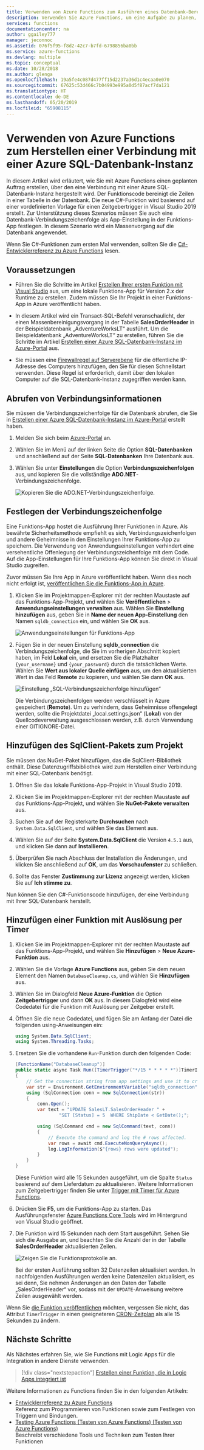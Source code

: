 ```yaml
---
title: Verwenden von Azure Functions zum Ausführen eines Datenbank-Bereinigungstasks| Microsoft-Dokumentation
description: Verwenden Sie Azure Functions, um eine Aufgabe zu planen, die eine Verbindung mit Azure SQL-Datenbank herstellt, um regelmäßig Zeilen zu bereinigen.
services: functions
documentationcenter: na
author: ggailey777
manager: jeconnoc
ms.assetid: 076f5f95-f8d2-42c7-b7fd-6798856ba0bb
ms.service: azure-functions
ms.devlang: multiple
ms.topic: conceptual
ms.date: 10/28/2018
ms.author: glenga
ms.openlocfilehash: 19a5fe4c087d477ff15d2237a36d1c4ecaa0e070
ms.sourcegitcommit: 67625c53d466c7b04993e995a0d5f87acf7da121
ms.translationtype: HT
ms.contentlocale: de-DE
ms.lasthandoff: 05/20/2019
ms.locfileid: "65908115"
---
```

# <a name="use-azure-functions-to-connect-to-an-azure-sql-database"></a>Verwenden von Azure Functions zum Herstellen einer Verbindung mit einer Azure SQL-Datenbank-Instanz

In diesem Artikel wird erläutert, wie Sie mit Azure Functions einen geplanten Auftrag erstellen, über den eine Verbindung mit einer Azure SQL-Datenbank-Instanz hergestellt wird. Der Funktionscode bereinigt die Zeilen in einer Tabelle in der Datenbank. Die neue C#-Funktion wird basierend auf einer vordefinierten Vorlage für einen Zeitgebertrigger in Visual Studio 2019 erstellt. Zur Unterstützung dieses Szenarios müssen Sie auch eine Datenbank-Verbindungszeichenfolge als App-Einstellung in der Funktions-App festlegen. In diesem Szenario wird ein Massenvorgang auf die Datenbank angewendet. 

Wenn Sie C#-Funktionen zum ersten Mal verwenden, sollten Sie die [C#-Entwicklerreferenz zu Azure Functions](functions-dotnet-class-library.md) lesen.

## <a name="prerequisites"></a>Voraussetzungen

+ Führen Sie die Schritte im Artikel [Erstellen Ihrer ersten Funktion mit Visual Studio](functions-create-your-first-function-visual-studio.md) aus, um eine lokale Funktions-App für Version 2.x der Runtime zu erstellen. Zudem müssen Sie Ihr Projekt in einer Funktions-App in Azure veröffentlicht haben.

+ In diesem Artikel wird ein Transact-SQL-Befehl veranschaulicht, der einen Massenbereinigungsvorgang in der Tabelle **SalesOrderHeader** in der Beispieldatenbank „AdventureWorksLT“ ausführt. Um die Beispieldatenbank „AdventureWorksLT“ zu erstellen, führen Sie die Schritte im Artikel [Erstellen einer Azure SQL-Datenbank-Instanz im Azure-Portal](../sql-database/sql-database-get-started-portal.md) aus.

+ Sie müssen eine [Firewallregel auf Serverebene](../sql-database/sql-database-get-started-portal-firewall.md) für die öffentliche IP-Adresse des Computers hinzufügen, den Sie für diesen Schnellstart verwenden. Diese Regel ist erforderlich, damit über den lokalen Computer auf die SQL-Datenbank-Instanz zugegriffen werden kann.  

## <a name="get-connection-information"></a>Abrufen von Verbindungsinformationen

Sie müssen die Verbindungszeichenfolge für die Datenbank abrufen, die Sie in [Erstellen einer Azure SQL-Datenbank-Instanz im Azure-Portal](../sql-database/sql-database-get-started-portal.md) erstellt haben.

1. Melden Sie sich beim [Azure-Portal](https://portal.azure.com/) an.

1. Wählen Sie im Menü auf der linken Seite die Option **SQL-Datenbanken** und anschließend auf der Seite **SQL-Datenbanken** Ihre Datenbank aus.

1. Wählen Sie unter **Einstellungen** die Option **Verbindungszeichenfolgen** aus, und kopieren Sie die vollständige **ADO.NET**-Verbindungszeichenfolge.

    ![Kopieren Sie die ADO.NET-Verbindungszeichenfolge.](./media/functions-scenario-database-table-cleanup/adonet-connection-string.png)

## <a name="set-the-connection-string"></a>Festlegen der Verbindungszeichenfolge

Eine Funktions-App hostet die Ausführung Ihrer Funktionen in Azure. Als bewährte Sicherheitsmethode empfiehlt es sich, Verbindungszeichenfolgen und andere Geheimnisse in den Einstellungen Ihrer Funktions-App zu speichern. Die Verwendung von Anwendungseinstellungen verhindert eine versehentliche Offenlegung der Verbindungszeichenfolge mit dem Code. Auf die App-Einstellungen für Ihre Funktions-App können Sie direkt in Visual Studio zugreifen.

Zuvor müssen Sie Ihre App in Azure veröffentlicht haben. Wenn dies noch nicht erfolgt ist, [veröffentlichen Sie die Funktions-App in Azure](functions-develop-vs.md#publish-to-azure).

1. Klicken Sie im Projektmappen-Explorer mit der rechten Maustaste auf das Funktions-App-Projekt, und wählen Sie **Veröffentlichen** > **Anwendungseinstellungen verwalten** aus. Wählen Sie **Einstellung hinzufügen** aus, geben Sie in **Name der neuen App-Einstellung** den Namen `sqldb_connection` ein, und wählen Sie **OK** aus.

    ![Anwendungseinstellungen für Funktions-App](./media/functions-scenario-database-table-cleanup/functions-app-service-add-setting.png)

1. Fügen Sie in der neuen Einstellung **sqldb_connection** die Verbindungszeichenfolge, die Sie im vorherigen Abschnitt kopiert haben, im Feld **Lokal** ein, und ersetzen Sie die Platzhalter `{your_username}` und `{your_password}` durch die tatsächlichen Werte. Wählen Sie **Wert aus lokaler Quelle einfügen** aus, um den aktualisierten Wert in das Feld **Remote** zu kopieren, und wählen Sie dann **OK** aus.

    ![Einstellung „SQL-Verbindungszeichenfolge hinzufügen“](./media/functions-scenario-database-table-cleanup/functions-app-service-settings-connection-string.png)

    Die Verbindungszeichenfolgen werden verschlüsselt in Azure gespeichert (**Remote**). Um zu verhindern, dass Geheimnisse offengelegt werden, sollte die Projektdatei „local.settings.json“ (**Lokal**) von der Quellcodeverwaltung ausgeschlossen werden, z.B. durch Verwendung einer GITIGNORE-Datei.

## <a name="add-the-sqlclient-package-to-the-project"></a>Hinzufügen des SqlClient-Pakets zum Projekt

Sie müssen das NuGet-Paket hinzufügen, das die SqlClient-Bibliothek enthält. Diese Datenzugriffsbibliothek wird zum Herstellen einer Verbindung mit einer SQL-Datenbank benötigt.

1. Öffnen Sie das lokale Funktions-App-Projekt in Visual Studio 2019.

1. Klicken Sie im Projektmappen-Explorer mit der rechten Maustaste auf das Funktions-App-Projekt, und wählen Sie **NuGet-Pakete verwalten** aus.

1. Suchen Sie auf der Registerkarte **Durchsuchen** nach ```System.Data.SqlClient```, und wählen Sie das Element aus.

1. Wählen Sie auf der Seite **System.Data.SqlClient** die Version `4.5.1` aus, und klicken Sie dann auf **Installieren**.

1. Überprüfen Sie nach Abschluss der Installation die Änderungen, und klicken Sie anschließend auf **OK**, um das **Vorschaufenster** zu schließen.

1. Sollte das Fenster **Zustimmung zur Lizenz** angezeigt werden, klicken Sie auf **Ich stimme zu**.

Nun können Sie den C#-Funktionscode hinzufügen, der eine Verbindung mit Ihrer SQL-Datenbank herstellt.

## <a name="add-a-timer-triggered-function"></a>Hinzufügen einer Funktion mit Auslösung per Timer

1. Klicken Sie im Projektmappen-Explorer mit der rechten Maustaste auf das Funktions-App-Projekt, und wählen Sie **Hinzufügen** > **Neue Azure-Funktion** aus.

1. Wählen Sie die Vorlage **Azure Functions** aus, geben Sie dem neuen Element den Namen `DatabaseCleanup.cs`, und wählen Sie **Hinzufügen** aus.

1. Wählen Sie im Dialogfeld **Neue Azure-Funktion** die Option **Zeitgebertrigger** und dann **OK** aus. In diesem Dialogfeld wird eine Codedatei für die Funktion mit Auslösung per Zeitgeber erstellt.

1. Öffnen Sie die neue Codedatei, und fügen Sie am Anfang der Datei die folgenden using-Anweisungen ein:

    ```cs
    using System.Data.SqlClient;
    using System.Threading.Tasks;
    ```

1. Ersetzen Sie die vorhandene `Run`-Funktion durch den folgenden Code:

    ```cs
    [FunctionName("DatabaseCleanup")]
    public static async Task Run([TimerTrigger("*/15 * * * * *")]TimerInfo myTimer, ILogger log)
    {
        // Get the connection string from app settings and use it to create a connection.
        var str = Environment.GetEnvironmentVariable("sqldb_connection");
        using (SqlConnection conn = new SqlConnection(str))
        {
            conn.Open();
            var text = "UPDATE SalesLT.SalesOrderHeader " +
                    "SET [Status] = 5  WHERE ShipDate < GetDate();";

            using (SqlCommand cmd = new SqlCommand(text, conn))
            {
                // Execute the command and log the # rows affected.
                var rows = await cmd.ExecuteNonQueryAsync();
                log.LogInformation($"{rows} rows were updated");
            }
        }
    }
    ```

    Diese Funktion wird alle 15 Sekunden ausgeführt, um die Spalte `Status` basierend auf dem Lieferdatum zu aktualisieren. Weitere Informationen zum Zeitgebertrigger finden Sie unter [Trigger mit Timer für Azure Functions](functions-bindings-timer.md).

1. Drücken Sie **F5**, um die Funktions-App zu starten. Das Ausführungsfenster [Azure Functions Core Tools](functions-develop-local.md) wird im Hintergrund von Visual Studio geöffnet.

1. Die Funktion wird 15 Sekunden nach dem Start ausgeführt. Sehen Sie sich die Ausgabe an, und beachten Sie die Anzahl der in der Tabelle **SalesOrderHeader** aktualisierten Zeilen.

    ![Zeigen Sie die Funktionsprotokolle an.](./media/functions-scenario-database-table-cleanup/function-execution-results-log.png)

    Bei der ersten Ausführung sollten 32 Datenzeilen aktualisiert werden. In nachfolgenden Ausführungen werden keine Datenzeilen aktualisiert, es sei denn, Sie nehmen Änderungen an den Daten der Tabelle „SalesOrderHeader“ vor, sodass mit der `UPDATE`-Anweisung weitere Zeilen ausgewählt werden.

Wenn Sie [die Funktion veröffentlichen](functions-develop-vs.md#publish-to-azure) möchten, vergessen Sie nicht, das Attribut `TimerTrigger` in einen geeigneteren [CRON-Zeitplan](functions-bindings-timer.md#cron-expressions) als alle 15 Sekunden zu ändern.

## <a name="next-steps"></a>Nächste Schritte

Als Nächstes erfahren Sie, wie Sie Functions mit Logic Apps für die Integration in andere Dienste verwenden.

> [!div class="nextstepaction"]
> [Erstellen einer Funktion, die in Logic Apps integriert ist](functions-twitter-email.md)

Weitere Informationen zu Functions finden Sie in den folgenden Artikeln:

+ [Entwicklerreferenz zu Azure Functions](functions-reference.md)  
  Referenz zum Programmieren von Funktionen sowie zum Festlegen von Triggern und Bindungen.
+ [Testing Azure Functions (Testen von Azure Functions) (Testen von Azure Functions)](functions-test-a-function.md)  
  Beschreibt verschiedene Tools und Techniken zum Testen Ihrer Funktionen  
